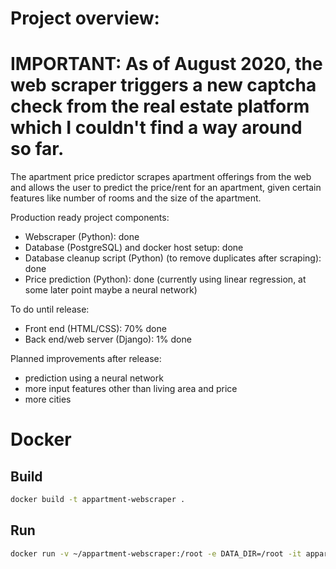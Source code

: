 # Project overview:

# IMPORTANT: As of August 2020, the web scraper triggers a new captcha check from the real estate platform which I couldn't find a way around so far.

The apartment price predictor scrapes apartment offerings from the web and allows the user to predict the price/rent for an apartment, given certain features like number of rooms and the size of the apartment.

Production ready project components:
* Webscraper (Python): done
* Database (PostgreSQL) and docker host setup: done
* Database cleanup script (Python) (to remove duplicates after scraping): done
* Price prediction (Python): done (currently using linear regression, at some later point maybe a neural network)


To do until release:
* Front end (HTML/CSS): 70% done
* Back end/web server (Django): 1% done


Planned improvements after release:
* prediction using a neural network
* more input features other than living area and price
* more cities


# Docker

## Build

```bash
docker build -t appartment-webscraper .
```

## Run

```bash
docker run -v ~/appartment-webscraper:/root -e DATA_DIR=/root -it appartment-webscraper
```
